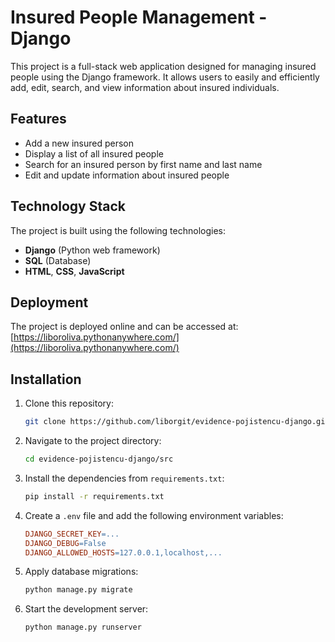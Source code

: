 # Insured People Management - Django

This project is a full-stack web application designed for managing insured people using the Django framework. It allows users to easily and efficiently add, edit, search, and view information about insured individuals.

## Features
- Add a new insured person
- Display a list of all insured people
- Search for an insured person by first name and last name
- Edit and update information about insured people

## Technology Stack
The project is built using the following technologies:
- **Django** (Python web framework)
- **SQL** (Database)
- **HTML**, **CSS**, **JavaScript**

## Deployment
The project is deployed online and can be accessed at: [https://liboroliva.pythonanywhere.com/](https://liboroliva.pythonanywhere.com/)

## Installation

1. Clone this repository:
   ```bash
   git clone https://github.com/liborgit/evidence-pojistencu-django.git
   ```

2. Navigate to the project directory:
    ```bash
    cd evidence-pojistencu-django/src
    ```

3. Install the dependencies from `requirements.txt`:
    ```bash
    pip install -r requirements.txt
    ```

4. Create a `.env` file and add the following environment variables:
    ```makefile
    DJANGO_SECRET_KEY=...
    DJANGO_DEBUG=False
    DJANGO_ALLOWED_HOSTS=127.0.0.1,localhost,...
    ```

5. Apply database migrations:
    ```bash
    python manage.py migrate
    ```

6. Start the development server:
    ```bash
    python manage.py runserver
    ```
    
